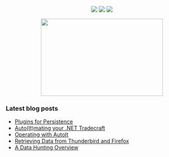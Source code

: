 <!-- Social -->
<p align="center">
  <a href="https://x.com/_theVIVI"><img src="https://img.shields.io/badge/__theVIVI-__theVIVI?style=flat&color=fdd017&logo=twitter&logoColor=fdd017&labelColor=black"></a>
  <a href="https://thevivi.net"><img src="https://img.shields.io/badge/thevivi.net-red?style=flat&color=fdd017&logo=gitbook&logoColor=fdd017&labelColor=black"></a>
  <a href="https://github.com/V1V1"><img src="https://img.shields.io/badge/V1V1-V1V1?style=flat&color=fdd017&logo=github&logoColor=fdd017&labelColor=black"></a>

</p>

<!-- GIF -->
<p align="center">
  <img src="https://media.giphy.com/media/3ohzdX8vwnCXcw8zuM/giphy-downsized.gif" width=320 height=203>
</p>

<!-- Blog posts -->
### Latest blog posts
* [Plugins for Persistence](https://thevivi.net/blog/pentesting/2022-03-05-plugins-for-persistence/)
* [Auto(It)mating your .NET Tradecraft](https://thevivi.net/blog/pentesting/2021-11-24-autoitmating-your-dotnet-tradecraft/)
* [Operating with AutoIt](https://thevivi.net/blog/pentesting/2021-11-22-operating-with-autoit/)
* [Retrieving Data from Thunderbird and Firefox](https://thevivi.net/2020/09/06/retrieving-data-from-thunderbird-and-firefox/)
* [A Data Hunting Overview](https://thevivi.net/2018/05/23/a-data-hunting-overview/)
